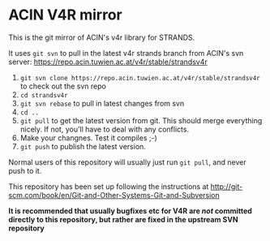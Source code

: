 # ACIN V4R mirror

This is the git mirror of ACIN's v4r library for STRANDS.

It uses `git svn` to pull in the latest v4r strands branch from ACIN's svn server:
https://repo.acin.tuwien.ac.at/v4r/stable/strandsv4r

1. `git svn clone https://repo.acin.tuwien.ac.at/v4r/stable/strandsv4r` to check out the svn repo
2. `cd strandsv4r`
3. `git svn rebase` to pull in latest changes from svn 
4. `cd ..`
5. `git pull` to get the latest version from git. This should merge everything nicely. If not, you'll have to deal with any conflicts.
6. Make your changnes. Test it compiles ;-)
7. `git push` to publish the latest version.

Normal users of this repository will usually just run `git pull`, and never push to it.

This repository has been set up following the instructions at http://git-scm.com/book/en/Git-and-Other-Systems-Git-and-Subversion

**It is recommended that usually bugfixes etc for V4R are *not* committed directly to this repository, but rather are fixed in the upstream SVN repository**
